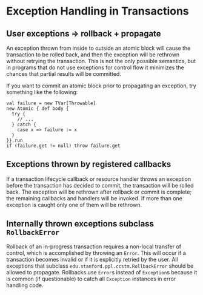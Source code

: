# Exception Handling in Transactions

## User exceptions => rollback + propagate

An exception thrown from inside to outside an atomic block will cause
the transaction to be rolled back, and then the exception will be
rethrown without retrying the transaction.  This is not the only possible
semantics, but in programs that do not use exceptions for control flow
it minimizes the chances that partial results will be committed.

If you want to commit an atomic block prior to propagating an exception,
try something like the following:

    val failure = new TVar[Throwable]
    new Atomic { def body {
      try {
        // ...
      } catch {
        case x => failure := x
      }
    }}.run
    if (failure.get != null) throw failure.get


## Exceptions thrown by registered callbacks

If a transaction lifecycle callback or resource handler throws an
exception before the transaction has decided to commit, the transaction
will be rolled back.  The exception will be rethrown after rollback or
commit is complete; the remaining callbacks and handlers will be invoked.
If more than one exception is caught only one of them will be rethrown.


## Internally thrown exceptions subclass `RollbackError`

Rollback of an in-progress transaction requires a non-local transfer of
control, which is accomplished by throwing an `Error`.  This will occur if
a transaction becomes invalid or if it is explicitly retried by the user.
All exceptions that subclass `edu.stanford.ppl.ccstm.RollbackError`
should be allowed to propagate.  Rollbacks use `Error`s instead of
`Exception`s because it is common (if questionable) to catch all
`Exception` instances in error handling code.
